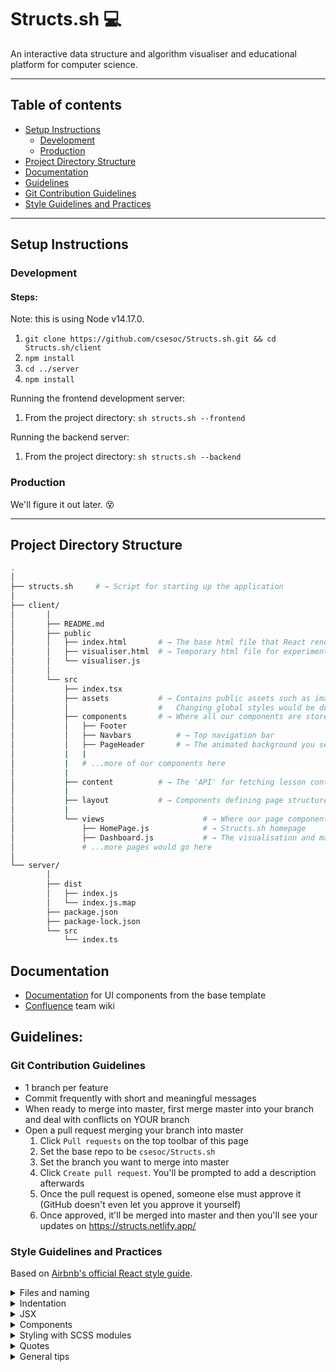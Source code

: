 # Structs.sh 💻

An interactive data structure and algorithm visualiser and educational platform for computer science.

---

## Table of contents

-   [Setup Instructions](#setup-instructions)
    -   [Development](#development)
    -   [Production](#production)
-   [Project Directory Structure](#project-directory-structure)
-   [Documentation](#documentation)
-   [Guidelines](#guidelines)
-   [Git Contribution Guidelines](#git-contribution-guidelines)
-   [Style Guidelines and Practices](#style-guidelines-and-practices)

---

## Setup Instructions

### Development

#### Steps:

Note: this is using Node v14.17.0.

1. `git clone https://github.com/csesoc/Structs.sh.git && cd Structs.sh/client`
2. `npm install`
3. `cd ../server`
4. `npm install`

Running the frontend development server:

1. From the project directory: `sh structs.sh --frontend`

Running the backend server:

1. From the project directory: `sh structs.sh --backend`

### Production

We'll figure it out later. 😵

---

## Project Directory Structure

```bash
.
│
├── structs.sh     # → Script for starting up the application
│
├── client/
│       │
│       ├── README.md
│       ├── public
│       │   ├── index.html       # → The base html file that React renders all elements into
│       │   ├── visualiser.html  # → Temporary html file for experimenting with vanilla JS visualiser implementation
│       │   └── visualiser.js
│       │
│       └── src
│           ├── index.tsx
│           ├── assets           # → Contains public assets such as images and CSS/SCSS.
│           │                    #   Changing global styles would be done here (most likely)
│           ├── components       # → Where all our components are stored. Make new directories for your components here
│           │   ├── Footer
│           │   ├── Navbars          # → Top navigation bar
│           │   ├── PageHeader       # → The animated background you see that takes up 100% of the viewport
│           |   |
│           |   # ...more of our components here
│           |
│           ├── content          # → The 'API' for fetching lesson content to be displayed
│           |
│           ├── layout           # → Components defining page structure
│           |
│           └── views                      # → Where our page components are stored.
│               ├── HomePage.js            # → Structs.sh homepage
│               ├── Dashboard.js           # → The visualisation and main content page
│               # ...more pages would go here
│
└── server/
        │
        ├── dist
        │   ├── index.js
        │   └── index.js.map
        ├── package.json
        ├── package-lock.json
        └── src
            └── index.ts

```

## Documentation

-   <a href="https://demos.creative-tim.com/blk-design-system-react/#/documentation/overview">Documentation</a> for UI components from the base template
-   <a href="https://compclub.atlassian.net/wiki/spaces/Projects/pages/1645936641/Structs.sh">Confluence</a> team wiki

## Guidelines:

### Git Contribution Guidelines

-   1 branch per feature
-   Commit frequently with short and meaningful messages
-   When ready to merge into master, first merge master into your branch and deal with conflicts on YOUR branch
-   Open a pull request merging your branch into master
    1. Click `Pull requests` on the top toolbar of this page
    2. Set the base repo to be `csesoc/Structs.sh`
    3. Set the branch you want to merge into master
    4. Click `Create pull request`. You'll be prompted to add a description afterwards
    5. Once the pull request is opened, someone else must approve it (GitHub doesn't even let you approve it yourself)
    6. Once approved, it'll be merged into master and then you'll see your updates on https://structs.netlify.app/

### Style Guidelines and Practices

Based on <a href="https://github.com/airbnb/javascript/tree/master/react">Airbnb's official React style guide</a>.

<details>
<summary>Files and naming</summary>
<p>

-   One component per file

-   Prefer functional components over class components

    -   They're easier to test
    -   Less code, hence easier to read and maintain
    -   Possible performance boost in future versions of React
    -   Only use class components when there's complex internal state

-   Use `.jsx` extension for React components and `.js` for every other file

    -   If using TypeScript, then use `.tsx` and `.ts`

-   Naming
    -   `PascalCase` for React components
        -   Give it the same name as the filename. Eg. for `LinkedList.jsx`, name the React component inside to be `LinkedList`
    -   `camelCase` for everything else

</p>
</details>

<details>
<summary>Indentation</summary>
<p>

-   Splitting up long prop lines:

    ```javascript
    <Foo superLongParam="bar" anotherSuperLongParam="baz" />
    ```

-   Conditional rendering:

    ```javascript
    // && operator
    {
        showButton && <Button />;
    }

    // Ternary operator ()
    {
        someConditional ? <Foo /> : <Foo superLongParam="bar" anotherSuperLongParam="baz" />;
    }
    ```

</p>
</details>

<details>
<summary>JSX</summary>
<p>

-   Spacing

    ```javascript
    // Very bad
    <Foo      bar={ baz }    />

    // Good
    <Foo bar={baz} />
    ```

-   Wrap JSX in parentheses
    ```javascript
    return <MyComponent variant="long body" foo="bar" />;
    ```

</p>
</details>

<details>
<summary>Components</summary>
<p>

-   Use 'object destructuring' to get prop arguments

    ```js
    // Don't repeat props everywhere :(
    const Input = (props) => {
        return <input value={props.value} onChange={props.onChange} />;
    };

    // Destructure and use the straight values :)
    const Input = ({ value, onChange }) => <input value={value} onChange={onChange} />;
    ```

-   Always set default props so that the component never crashes when you don't pass in a specific prop
    ```js
    const Component = ({
        title: 'Default Title',
        subtitle: 'Generic Subtitle'
    }) => {
        return (
            <div>
                ...
            </div>
        );
    }
    ```

</p>
</details>

<details>
<summary>Styling with SCSS modules</summary>
<p>

Using global CSS/SCSS is an absolute nightmare in a large project because you have name collisions and specificity issues.
With SCSS modules, every classname you define is 'mangled' so that it is always unique and is guaranteed to never
conflict with any other classname in the project.

How this works:

1. Suppose you're working on `LinkedList.jsx`. Add a new file called `LinkedList.module.scss`
2. Write your SCSS code in that file. Remember SCSS is a superset of CSS so you can just write regular CSS.
    ```scss
    .container {
        margin: 10px;
    }
    ```
3. Import the scss module in `LinkedList.jsx` and apply the style like this:

    ```js
    import styles from './LinkedList.module.scss';

    const LinkedList = () => {
        return <div className={styles.container}>...</div>;
    };
    ```

</p>
</details>

<details>
<summary>Quotes</summary>
<p>

-   Use double quotes `"..."` for prop passing and `'...'` for everything else

</p>
</details>

<details>
<summary>General tips</summary>
<p>

-   DRY - 'don't repeat yourself', (ie. don't do what Tim does)

</p>
</details>

